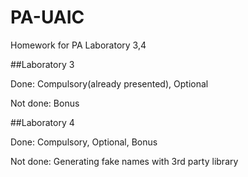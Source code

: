 # PA-UAIC
Homework for PA Laboratory 3,4

##Laboratory 3

Done: Compulsory(already presented), Optional

Not done: Bonus

##Laboratory 4

Done: Compulsory, Optional, Bonus

Not done: Generating fake names with 3rd party library

